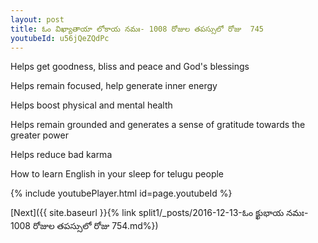 ```yaml
---
layout: post
title: ఓం విఖ్యాతాయా లోకాయ నమః- 1008 రోజుల తపస్సులో రోజు  745
youtubeId: u56jQeZQdPc
---
```

 
 
Helps get goodness, bliss and peace and God's blessings
 
Helps remain focused, help generate inner energy 
 
Helps boost physical and mental health 
 
Helps remain grounded and generates a sense of gratitude towards the greater power 
 
Helps reduce bad karma
 
How to learn English in your sleep for telugu people
 
 
 
 


{% include youtubePlayer.html id=page.youtubeId %}
 
[Next]({{ site.baseurl }}{% link split1/_posts/2016-12-13-ఓం క్ఖుభాయ నమః- 1008 రోజుల తపస్సులో రోజు  754.md%})
 
